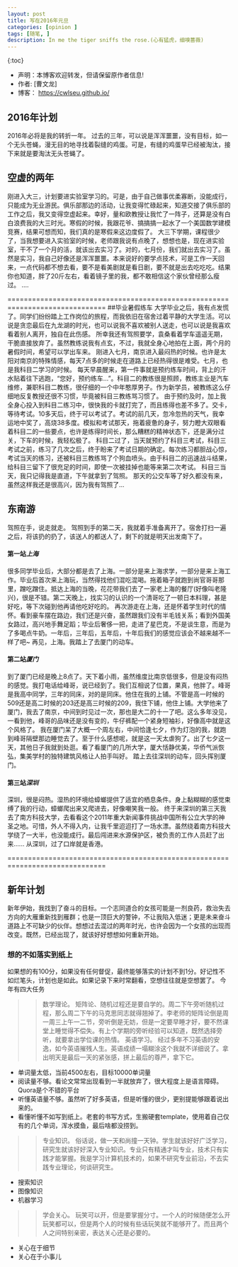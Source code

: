 ```yaml
---
layout: post
title: 写在2016年元旦
categories: [opinion ]
tags: [随笔, ]
description: In me the tiger sniffs the rose.(心有猛虎，细嗅蔷薇)
---
```

{:toc}
- 声明：本博客欢迎转发，但请保留原作者信息!
- 作者: [曹文龙]
- 博客： <https://cwlseu.github.io/> 


## 2016年计划
2016年必将是我的转折一年。
过去的三年，可以说是浑浑噩噩，没有目标，如一个无头苍蝇，漫无目的地寻找着裂缝的鸡蛋。可是，有缝的鸡蛋早已经被淘汰，接下来就是要淘汰无头苍蝇了。

## 空虚的两年
刚进入大三，计划要进实验室学习的。可是，由于自己做事优柔寡断，没能成行，只能成为无业游民。俱乐部那边的活动，让我变得忙碌起来，知道交接了俱乐部的工作之后，我又变得空虚起来。幸好，量和欧教授让我忙了一阵子，还算是没有白白浪费我的大三时光。寒假的时候，我跟花爷、搞搞搞一起水了一个美国数学建模竞赛，结果可想而知，我们真的是寒假来这边度假了。
大三下学期，课程很少了，当我想要进入实验室的时候，老师跟我说有点晚了，想想也是，现在进实验室，干不了一个月的活，就该出去实习了。对的，七月份，我们就出去实习了。虽然是实习，我自己好像还是浑浑噩噩。本来说好的要学点技术，可是工作一天回来，一点代码都不想去看，要不是看美剧就是看日剧，要不就是出去吃吃吃。结果你也知道，胖了20斤左右，看着镜子里的我，都不敢相信这个家伙曾经那么瘦过。
....

==============================================================================
##毕业暑假练车
大学毕业之后，我有点发慌了。同学们纷纷踏上工作岗位的旅程，而我依旧在宿舍过着平静的大学生活。可以说是贪恋最后在九龙湖的时光，也可以说我不喜欢被别人送走，也可以说是我喜欢看着别人离开，独自在此伤感。
所幸我还有驾照要学，袁桑看着学车遥遥无期，干脆直接放弃了。虽然教练说我有点玄，不过，我就全身心地拍在上面，两个月的暑假时间，希望可以学出车来。
刚进入七月，南京进入最闷热的时候。也许是太阳对南京的特殊情感，每天7点多的时候走在道路上已经热得很是难受。七月，也是我科目二学习的时候。
每天早晨醒来，第一件事就是预约练车时间，背上的汗水贴着往下逃跑，“您好，预约练车...”。科目二的教练很是照顾，教练主业是汽车维修，兼职科目二教练，很仔细的一个中年憨厚男子。作为新学员，被教练这么仔细地反复教授还很不习惯，毕竟被科目三教练骂习惯了。
由于预约及时，加上我全身心投入到科目二练习中，很快我的卡就打完了，而且练得也差不多了。交卡，等待考试。10多天后，终于可以考试了。考试的前几天，忽冷忽热的天气，我幸运地中奖了，高烧38多度。模拟和考试那天，拖着疲惫的身子，努力瞪大双眼看着科目二的一些要点，也许是练得时间长，那么糟糕的精神状态下，还是满分过关，下车的时候，我轻松极了。
科目二过了，当天就预约了科目三考试，科目三考试之前，练习了几次之后，终于盼来了考试日期的确定。每次练习都胆战心惊，考试当天的练习，还被科目三教练骂了个狗血喷头。由于科目二的迅速战斗结果，给科目三留下了很充足的时间，即使一次被挂掉也能等来第二次考试。
科目三当天，我只记得我是直道，下午就拿到了驾照。
那天的公交车等了好久都没有来，虽然这样我还是很高兴，因为我有驾照了...

## 东南游
驾照在手，说走就走。
驾照到手的第二天，我就着手准备离开了。宿舍打扫一遍之后，将该扔的扔了，该送人的都送人了，剩下的就是明天出发南下了。
#### 第一站*上海*
很多同学毕业后，大部分都是去了上海。一部分是来上海求学，一部分是来上海工作。毕业后首次来上海玩，当然得找他们混吃混喝。拖着箱子就跑到尚官哥哥那里，蹭吃蹭住。抵达上海的当晚，花花带我们去了一家老上海的餐厅(好像叫老隆兴)，很是不错。第二天晚上，找实习的认识的一个清哥吃了一顿日本料理，甚是好吃，等下次碰到他再请他吃好吃的。
再次游走在上海，还是怀着学生时代的情怀。看到豪车摆在路边，我们还是兴奋，虽然跟我们没有半毛钱关系；看到外国美女路过，高兴地手舞足蹈；毕业后奢侈一把，走进了星巴克，不是谈生意，而是为了多喝点牛奶。一年后，三年后，五年后，十年后我们的感觉应该会不越来越不一样了吧~
再见，上海。我踏上了去厦门的动车。
#### 第二站*厦门*
到了厦门已经是晚上8点了。天下着小雨，虽然维度比南京低很多，但是没有闷热的感觉。我打电话给峰哥，说已经到了。我们互相说了位置，果真，他胖了。峰哥是我高中同学，三年的同床，对的是同床。他住在我的上铺。不管是高一时候的509还是高二时候的203还是高三时候的209，我住下铺，他住上铺。大学他来了厦门，我去了南京，中间到时见过一次，那也是大二的十一了吧。这么多年没见，一看到他，峰哥的品味还是没有变的，牛仔裤配一个紧身短袖衫，好像高中就是这个风格了。
我在厦门呆了大概一个周左右，中间恰逢七夕，作为灯泡的我，就跑到峰哥隔壁那边睡觉去了。至于什么感想呢，就是这一天太虐狗了。出了七夕这一天，其他日子我就到处逛。看了看厦门的几所大学，厦大恬静优美，华侨气派恢弘，集美学村的独特建筑风格让人拍手叫好。
踏上去往深圳的动车，回头挥别厦门。
#### 第三站*深圳*
深圳，很是闷热。湿热的环境给蟑螂提供了适宜的栖息条件。身上黏糊糊的感觉束缚了我的行动，蟑螂爬出来又爬进去，好像嘲笑我一般。
终于来深圳的第三天我去了南方科技大学，去看看这个2011年重大新闻事件挑战中国所有公立大学的神圣之地。可惜，外人不得入内，让我千里迢迢打了一场水漂。虽然绕着南方科技大学绕了一大半，也没能成行。最后闯进来水源保护区，被负责的工作人员赶了出来......
从深圳，过了口岸就是香港。


==============================================================================
## 新年计划
新年伊始，我找到了奋斗的目标。一个志同道合的女孩可能是一剂良药，救治失去方向的大雁重新找到雁群；也是一顶巨大的警钟，不让我陷入低迷；更是未来奋斗道路上不可缺少的伙伴。想想过去混过的两年时光，也许会因为一个女孩的出现而改变。既然，已经出现了，就该好好想想如何重新开始。

### 想的不如落实到纸上
如果想的有100分，如果没有任何督促，最终能够落实的计划不到1分。好记性不如烂笔头，计划也是如此。如果记录下来时常翻看，空想往往就是空想罢了。
今年有四大任务
>> 数学理论。
矩阵论、随机过程还是要自学的。周二下午旁听随机过程，那么周二下午的马克思同志就得翘掉了。李老师的矩阵论倒是周一周三上午一二节，旁听倒是无妨，但是一定要早睡才好，要不然课堂上睡觉得不偿失。有上个学期的旁听经验可以知道，既然选择旁听，就要拿出学位课的热情。
>> 英语学习。
经过多年不习英语的安逸，如今英语摧残人生。英语成绩一塌糊涂这个我就不详细说了。拿出明天是最后一天的紧张感，拼上最后的尊严，拿下它。
* 单词量太低，当前4500左右，目标10000单词量
* 阅读量不够。看论文常常出现看到一半就放弃了，很大程度上是语言障碍。Quora是个不错的平台
* 听懂英语量不够。虽然听了好多英语，但是听懂的很少，更别提能够跟着说出来的。
* 看懂听懂不如写到纸上。老套的书写方式，生搬硬套template，使用着自己仅有的几个单词，浑水摸鱼，最后啥都没捞到。
>> 专业知识。
俗话说，做一天和尚撞一天钟。学生就该好好广泛学习，研究生就该好好深入专业知识。专业只有精通才叫专业，技术只有实践才能掌握。我是学习计算机技术的，如果不研究专业前沿，不去实践专业理论，何谈研究生。
* 搜索知识
* 图像知识
* 机器学习
>> 学会关心。
玩笑可以开，但是要掌握分寸。一个人的时候随便怎么开玩笑都可以，但是两个人的时候有些话玩笑就不能够开了。而且两个人之间特别亲密，表达关心还是必要的。
* 关心在于细节
* 关心在于小事儿

